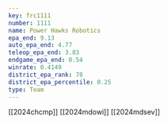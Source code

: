```yaml
---
key: frc1111
number: 1111
name: Power Hawks Robotics
epa_end: 9.13
auto_epa_end: 4.77
teleop_epa_end: 3.83
endgame_epa_end: 0.54
winrate: 0.4149
district_epa_rank: 78
district_epa_percentile: 0.25
type: Team
---
```

[[2024chcmp]]
[[2024mdowi]]
[[2024mdsev]]
